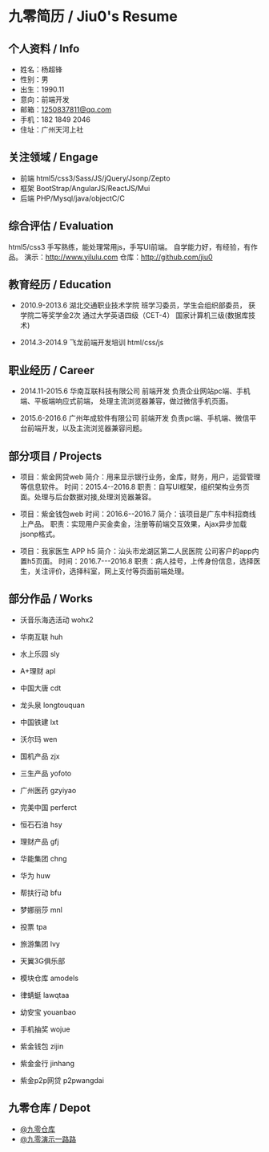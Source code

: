 # 九零简历 / Jiu0's Resume




## 个人资料 / Info


* 姓名：杨超锋
* 性别：男
* 出生：1990.11
* 意向：前端开发
* 邮箱：1250837811@qq.com
* 手机：182 1849 2046
* 住址：广州天河上社



## 关注领域 / Engage
* 前端 html5/css3/Sass/JS/jQuery/Jsonp/Zepto
* 框架 BootStrap/AngularJS/ReactJS/Mui
* 后端 PHP/Mysql/java/objectC/C



## 综合评估 / Evaluation
html5/css3 手写熟练，能处理常用js，手写UI前端。
自学能力好，有经验，有作品。
演示：http://www.yilulu.com
仓库：http://github.com/jiu0 



## 教育经历 / Education


* 2010.9-2013.6 湖北交通职业技术学院 
班学习委员，学生会组织部委员， 
获学院二等奖学金2次 
通过大学英语四级（CET-4） 
国家计算机三级(数据库技术)

* 2014.3-2014.9 飞龙前端开发培训 html/css/js



## 职业经历 / Career


* 2014.11-2015.6  华南互联科技有限公司 前端开发 
负责企业网站pc端、手机端、平板端响应式前端， 
处理主流浏览器兼容，做过微信手机页面。 

* 2015.6-2016.6  广州年成软件有限公司 前端开发 
负责pc端、手机端、微信平台前端开发，以及主流浏览器兼容问题。 



## 部分项目 / Projects

* 项目：紫金网贷web
简介：用来显示银行业务，金库，财务，用户，运营管理等信息软件。
时间：2015.4--2016.8
职责：自写UI框架，组织架构业务页面。处理与后台数据对接,处理浏览器兼容。

* 项目：紫金钱包web
时间：2016.6--2016.7
简介：该项目是广东中科招商线上产品。
职责：实现用户买金卖金，注册等前端交互效果，Ajax异步加载jsonp格式。

* 项目：我家医生 APP h5
简介：汕头市龙湖区第二人民医院 公司客户的app内置h5页面。
时间：2016.7---2016.8
职责：病人挂号，上传身份信息，选择医生，关注评价，选择科室，网上支付等页面前端处理。




## 部分作品 / Works


* 沃音乐海选活动 wohx2
* 华南互联   huh
* 水上乐园   sly 

* A+理财     apl
* 中国大唐   cdt
* 龙头泉     longtouquan
* 中国铁建   lxt
* 沃尔玛     wen


* 国机产品   zjx
* 三生产品   yofoto
* 广州医药   gzyiyao
* 完美中国   perferct
* 恒石石油   hsy

* 理财产品   gfj
* 华能集团   chng
* 华为       huw
* 帮扶行动   bfu


* 梦娜丽莎   mnl
* 投票       tpa
* 旅游集团   lvy
* 天翼3G俱乐部

* 模块仓库   amodels
* 律蜻蜓     lawqtaa
* 幼安宝 youanbao
* 手机抽奖   wojue

* 紫金钱包   zijin
* 紫金金行   jinhang
* 紫金p2p网贷  p2pwangdai



## 九零仓库 / Depot

* [@九零仓库](https://github.com/jiu0)
* [@九零演示一路路](http://yilulu.com)

